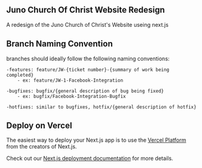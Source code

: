 ## Juno Church Of Christ Website Redesign

A redesign of the Juno Church of Christ's Website useing next.js

## Branch Naming Convention

branches should ideally follow the following naming conventions:
```
-features: feature/JW-{ticket number}-{summary of work being completed}
    - ex: feature/JW-1-Facebook-Integration
```
```
-bugfixes: bugfix/{general description of bug being fixed}
    - ex: bugfix/Facebook-Integration-Bugfix
```
```
-hotfixes: similar to bugfixes, hotfix/{general description of hotfix}
```

## Deploy on Vercel

The easiest way to deploy your Next.js app is to use the [Vercel Platform](https://vercel.com/new?utm_medium=default-template&filter=next.js&utm_source=create-next-app&utm_campaign=create-next-app-readme) from the creators of Next.js.

Check out our [Next.js deployment documentation](https://nextjs.org/docs/deployment) for more details.
